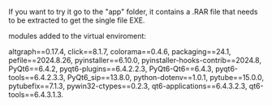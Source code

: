 If you want to try it go to the "app" folder, it contains a .RAR file that needs to be extracted to get the single file EXE.

modules added to the virtual enviroment:

altgraph==0.17.4,
click==8.1.7,
colorama==0.4.6,
packaging==24.1,
pefile==2024.8.26,
pyinstaller==6.10.0,
pyinstaller-hooks-contrib==2024.8,
PyQt6==6.4.2,
pyqt6-plugins==6.4.2.2.3,
PyQt6-Qt6==6.4.3,
pyqt6-tools==6.4.2.3.3,
PyQt6_sip==13.8.0,
python-dotenv==1.0.1,
pytube==15.0.0,
pytubefix==7.1.3,
pywin32-ctypes==0.2.3,
qt6-applications==6.4.3.2.3,
qt6-tools==6.4.3.1.3.
